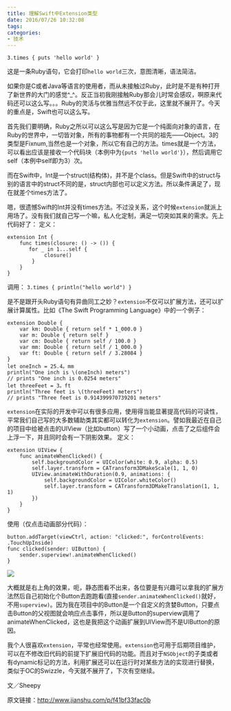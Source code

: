 ```yaml
---
title: 理解Swift中Extension类型
date: 2016/07/26 10:32:08
tags:
categories:
- 技术
---
```


```
3.times { puts 'hello world' }
```

这是一条Ruby语句，它会打印`hello world`三次，意图清晰，语法简洁。

如果你是C或者Java等语言的使用者，而从未接触过Ruby，此时是不是有种打开了新世界的大门的感觉^_^。反正当初我刚接触Ruby那会儿时常会感叹，啊原来代码还可以这么写。。。Ruby的灵活与优雅当然远不仅于此，这里就不展开了。今天的重点是，Swift也可以这么写。

首先我们要明确，Ruby之所以可以这么写是因为它是一个纯面向对象的语言，在Ruby的世界中，一切皆对象，所有的事物都有一个共同的祖先——Object。3的类型是Fixnum,当然也是一个对象，所以它有自己的方法。times就是一个方法，可以看出应该是接收一个代码块（本例中为`{puts 'hello world'}`），然后调用它self（本例中self即为3）次。

而在Swift中，Int是一个struct(结构体)，并不是个class。但是Swift中的struct与别的语言中的struct不同的是，struct内部也可以定义方法。所以条件满足了，现在就差个times方法了。

嗯，很遗憾Swift的Int并没有times方法。不过没关系，这个时候`extension`就派上用场了。没有我们就自己写一个嘛，私人化定制，满足一切突如其来的需求。先上代码好了：
定义：

```
extension Int {
    func times(closure: () -> ()) {
       for _ in 1...self {
            closure()
        }
    }
}
```

调用： `3.times { println("hello world") }`

是不是跟开头Ruby语句有异曲同工之妙？`extension`不仅可以扩展方法，还可以扩展计算属性。比如《The Swift Programming Language》中的一个例子：

```
extension​ ​Double​ {
​    ​var​ ​km​: ​Double​ { ​return​ ​self​ * ​1_000.0​ }
​    ​var​ ​m​: ​Double​ { ​return​ ​self​ }
​    ​var​ ​cm​: ​Double​ { ​return​ ​self​ / ​100.0​ }
​    ​var​ ​mm​: ​Double​ { ​return​ ​self​ / ​1_000.0​ }
​    ​var​ ​ft​: ​Double​ { ​return​ ​self​ / ​3.28084​ }
​}
​let​ ​oneInch​ = ​25.4​。​mm
​println​(​"One inch is ​\(​oneInch​)​ meters"​)
​// prints "One inch is 0.0254 meters"
​let​ ​threeFeet​ = ​3​。​ft
​println​(​"Three feet is ​\(​threeFeet​)​ meters"​)
​// prints "Three feet is 0.914399970739201 meters"
```

`extension`在实际的开发中可以有很多应用，使用得当能显著提高代码的可读性，平常我们自己写的大多数辅助类其实都可以转化为`extension`。譬如我最近在自己的项目中给被点击的UIView（比如button）写了一个小动画，点击了之后组件会上浮一下，并且同时会有一下阴影效果。
定义：

```
extension UIView {
    func animateWhenClicked() {
        self.backgroundColor = UIColor(white: 0.9, alpha: 0.5)
        self.layer.transform = CATransform3DMakeScale(1, 1, 0)
        UIView.animateWithDuration(0.9, animations: {
            self.backgroundColor = UIColor.whiteColor()
            self.layer.transform = CATransform3DMakeTranslation(1, 1, 1)
        })
    }
}
```

使用（仅点击动画部分代码）：

```
button.addTarget(viewCtrl, action: "clicked:", forControlEvents: .TouchUpInside)
func clicked(sender: UIButton) {
    sender.superview!.animateWhenClicked()
}
```

![](http://pics.naaln.com/blog/2019-01-14-032431.jpg-basicBlog)

大概就是右上角的效果，呃，静态图看不出来，各位要是有兴趣可以拿我的扩展方法然后自己初始化个Button去跑跑看(直接`sender.animateWhenClicked()`就好，不用`superview)`。因为我在项目中的Button是一个自定义的贪婪Button，只要点击Button的父视图就会响应点击事件，所以是Button的superview调用了animateWhenClicked，这也是我把这个动画扩展到UIView而不是UIButton的原因。

我个人很喜欢`extension`，平常也经常使用。`extension`也可用于后期项目维护，可以在不修改旧代码的前提下扩展旧代码的功能。而且对于`NSObject`的子类或者有dynamic标记的方法，利用扩展还可以在运行时对某些方法的实现进行替换，类似于OC的Swizzle，今天就不展开了，下次有空继续。

文／Sheepy

原文链接：http://www.jianshu.com/p/f41bf33fac0b
